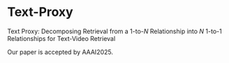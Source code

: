 # Text-Proxy
Text Proxy: Decomposing Retrieval from a 1-to-$N$ Relationship into $N$ 1-to-1 Relationships for Text-Video Retrieval

Our paper is accepted by AAAI2025.
